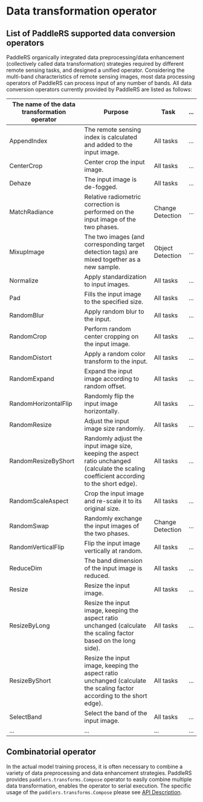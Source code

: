 # Data transformation operator

## List of PaddleRS supported data conversion operators

PaddleRS organically integrated data preprocessing/data enhancement (collectively called data transformation) strategies required by different remote sensing tasks, and designed a unified operator. Considering the multi-band characteristics of remote sensing images, most data processing operators of PaddleRS can process input of any number of bands. All data conversion operators currently provided by PaddleRS are listed as follows:

| The name of the data transformation operator | Purpose                                                     | Task     | ... |
| -------------------- | ------------------------------------------------- | -------- | ---- |
| AppendIndex          | The remote sensing index is calculated and added to the input image. | All tasks  | ... |  
| CenterCrop           | Center crop the input image. | All tasks | ... |
| Dehaze               | The input image is de-fogged. | All tasks | ... |
| MatchRadiance        | Relative radiometric correction is performed on the input image of the two phases. | Change Detection | ... |
| MixupImage           | The two images (and corresponding target detection tags) are mixed together as a new sample. | Object Detection | ... |
| Normalize            | Apply standardization to input images. | All tasks | ... |
| Pad                  | Fills the input image to the specified size. | All tasks | ... |
| RandomBlur           | Apply random blur to the input. | All tasks | ... |
| RandomCrop           | Perform random center cropping on the input image. | All tasks | ... |
| RandomDistort        | Apply a random color transform to the input. | All tasks | ... |
| RandomExpand         | Expand the input image according to random offset. | All tasks | ... |
| RandomHorizontalFlip | Randomly flip the input image horizontally. | All tasks | ... |
| RandomResize         | Adjust the input image size randomly. | All tasks | ... |
| RandomResizeByShort  | Randomly adjust the input image size, keeping the aspect ratio unchanged (calculate the scaling coefficient according to the short edge). | All tasks | ... |
| RandomScaleAspect    | Crop the input image and re-scale it to its original size. | All tasks | ... |
| RandomSwap           | Randomly exchange the input images of the two phases. | Change Detection | ... |
| RandomVerticalFlip   | Flip the input image vertically at random. | All tasks | ... |
| ReduceDim            | The band dimension of the input image is reduced. | All tasks | ... |
| Resize               | Resize the input image. | All tasks | ... |
| ResizeByLong         | Resize the input image, keeping the aspect ratio unchanged (calculate the scaling factor based on the long side). | All tasks | ... |
| ResizeByShort        | Resize the input image, keeping the aspect ratio unchanged (calculate the scaling factor according to the short edge). | All tasks | ... |
| SelectBand           | Select the band of the input image. | All tasks | ... |
| ...                  | ... | ... | ... |

## Combinatorial operator

In the actual model training process, it is often necessary to combine a variety of data preprocessing and data enhancement strategies. PaddleRS provides `paddlers.transforms.Compose` operator to easily combine multiple data transformation, enables the operator to serial execution. The specific usage of the `paddlers.transforms.Compose` please see [API Description](https://github.com/PaddlePaddle/PaddleRS/blob/develop/docs/apis/data.md).
